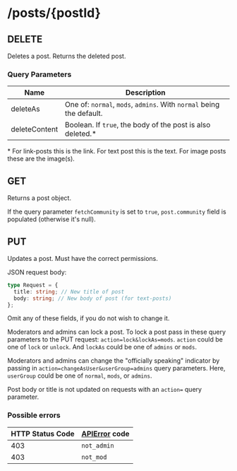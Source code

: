 # /posts/{postId}

## DELETE

Deletes a post. Returns the deleted post.

### Query Parameters

| Name          | Description                                                          |
| ------------- | -------------------------------------------------------------------- |
| deleteAs      | One of: `normal`, `mods`, `admins`. With `normal` being the default. |
| deleteContent | Boolean. If `true`, the body of the post is also deleted.\*          |

\* For link-posts this is the link. For text post this is the text. For image posts these are the image(s).

## GET

Returns a post object.

If the query parameter `fetchCommunity` is set to `true`, `post.community` field is populated (otherwise it's null).

## PUT

Updates a post. Must have the correct permissions.

JSON request body:

```ts
type Request = {
  title: string; // New title of post
  body: string; // New body of post (for text-posts)
};
```

Omit any of these fields, if you do not wish to change it.

Moderators and admins can lock a post. To lock a post pass in these query parameters to the PUT request: `action=lock&lockAs=mods`. `action` could be one of `lock` or `unlock`. And `lockAs` could be one of `admins` or `mods`.

Moderators and admins can change the "officially speaking" indicator by passing in `action=changeAsUser&userGroup=admins` query parameters. Here, `userGroup` could be one of `normal`, `mods`, or `admins`.

Post body or title is not updated on requests with an `action=` query parameter.

### Possible errors

| HTTP Status Code | [APIError](/errors) code |
| ---------------- | ------------------------ |
| 403              | `not_admin`              |
| 403              | `not_mod`                |

